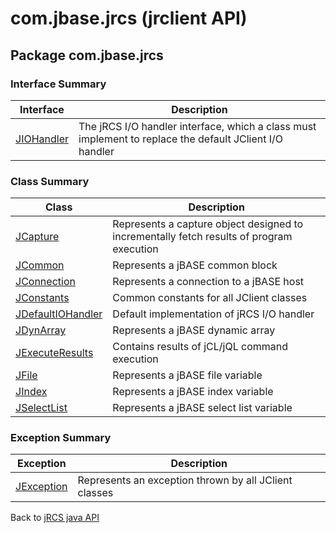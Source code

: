 # com.jbase.jrcs (jrclient   API)

<PageHeader />

## Package com.jbase.jrcs

### Interface Summary

| Interface | Description |
| --- | --- |
| [JIOHandler](./../jiohandler-jrclient-api "interface in com.jbase.jrcs") | The jRCS I/O handler interface, which a class must implement to replace the default JClient I/O handler |

### Class Summary

| Class | Description |
| --- | --- |
| [JCapture](./../jcapture-jrclient-api "class in com.jbase.jrcs") | Represents a capture object designed to incrementally fetch results of program execution |
| [JCommon](./../jcommon-jrclient-api "class in com.jbase.jrcs") | Represents a jBASE common block |
| [JConnection](./../jconnection-jrclient-api "class in com.jbase.jrcs") | Represents a connection to a jBASE host |
| [JConstants](./../jconstants-jrclient-api "class in com.jbase.jrcs") | Common constants for all JClient classes |
| [JDefaultIOHandler](./../jdefaultiohandler-jrclient-api "class in com.jbase.jrcs") | Default implementation of jRCS I/O handler |
| [JDynArray](./../jdynarray-jrclient-api "class in com.jbase.jrcs") | Represents a jBASE dynamic array |
| [JExecuteResults](./../jexecuteresults-jrclient-api "class in com.jbase.jrcs") | Contains results of jCL/jQL command execution |
| [JFile](./../jfile-jrclient-api "class in com.jbase.jrcs") | Represents a jBASE file variable |
| [JIndex](./../jindex-jrclient-api "class in com.jbase.jrcs") | Represents a jBASE index variable |
| [JSelectList](./../jselectlist-jrclient-api "class in com.jbase.jrcs") | Represents a jBASE select list variable |

### Exception Summary

| Exception | Description |
| --- | --- |
| [JException](./../jexception-jrclient-api "class in com.jbase.jrcs") | Represents an exception thrown by all JClient classes |

Back to [jRCS java API](./../README.md)

  
<PageFooter />
